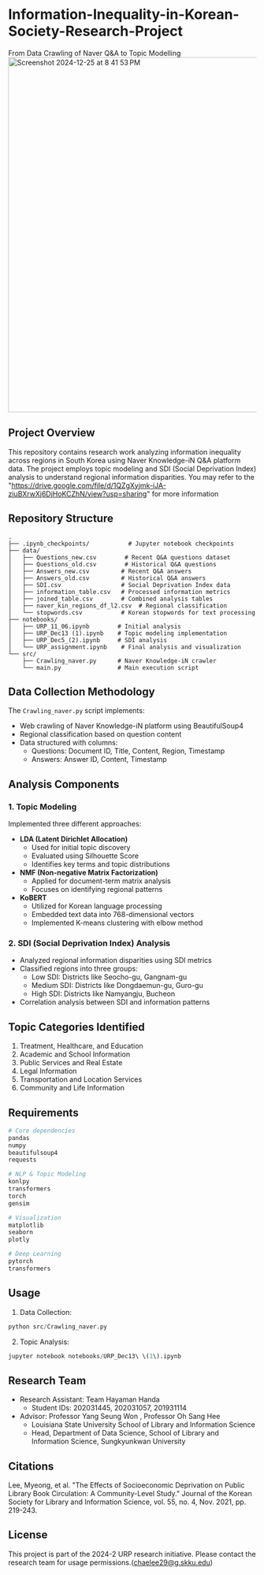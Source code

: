 # Information-Inequality-in-Korean-Society-Research-Project
From Data Crawling of Naver Q&amp;A to Topic Modelling
<img width="721" alt="Screenshot 2024-12-25 at 8 41 53 PM" src="https://github.com/user-attachments/assets/d3fc6414-8e94-4249-9819-f0b108cff918" />

## Project Overview 
This repository contains research work analyzing information inequality across regions in South Korea using Naver Knowledge-iN Q&A platform data. The project employs topic modeling and SDI (Social Deprivation Index) analysis to understand regional information disparities.
You may refer to the "https://drive.google.com/file/d/1QZgXyjmk-iJA-ziuBXrwXj6DjHoKCZhN/view?usp=sharing" for more information

## Repository Structure
```
.
├── .ipynb_checkpoints/           # Jupyter notebook checkpoints
├── data/
│   ├── Questions_new.csv        # Recent Q&A questions dataset
│   ├── Questions_old.csv        # Historical Q&A questions
│   ├── Answers_new.csv         # Recent Q&A answers
│   ├── Answers_old.csv         # Historical Q&A answers 
│   ├── SDI.csv                 # Social Deprivation Index data
│   ├── information_table.csv   # Processed information metrics
│   ├── joined_table.csv        # Combined analysis tables
│   ├── naver_kin_regions_df_l2.csv  # Regional classification
│   └── stopwords.csv           # Korean stopwords for text processing
├── notebooks/
│   ├── URP_11_06.ipynb        # Initial analysis
│   ├── URP_Dec13 (1).ipynb    # Topic modeling implementation
│   ├── URP_Dec5_(2).ipynb     # SDI analysis
│   └── URP_assignment.ipynb    # Final analysis and visualization
└── src/
    ├── Crawling_naver.py      # Naver Knowledge-iN crawler
    └── main.py                # Main execution script
```

## Data Collection Methodology
The `Crawling_naver.py` script implements:
- Web crawling of Naver Knowledge-iN platform using BeautifulSoup4
- Regional classification based on question content
- Data structured with columns:
  - Questions: Document ID, Title, Content, Region, Timestamp
  - Answers: Answer ID, Content, Timestamp

## Analysis Components

### 1. Topic Modeling
Implemented three different approaches:
- **LDA (Latent Dirichlet Allocation)**
  - Used for initial topic discovery
  - Evaluated using Silhouette Score
  - Identifies key terms and topic distributions
- **NMF (Non-negative Matrix Factorization)**
  - Applied for document-term matrix analysis
  - Focuses on identifying regional patterns
- **KoBERT**
  - Utilized for Korean language processing
  - Embedded text data into 768-dimensional vectors
  - Implemented K-means clustering with elbow method

### 2. SDI (Social Deprivation Index) Analysis
- Analyzed regional information disparities using SDI metrics
- Classified regions into three groups:
  - Low SDI: Districts like Seocho-gu, Gangnam-gu
  - Medium SDI: Districts like Dongdaemun-gu, Guro-gu
  - High SDI: Districts like Namyangju, Bucheon
- Correlation analysis between SDI and information patterns

## Topic Categories Identified
1. Treatment, Healthcare, and Education
2. Academic and School Information
3. Public Services and Real Estate
4. Legal Information
5. Transportation and Location Services
6. Community and Life Information

## Requirements
```python
# Core dependencies
pandas
numpy
beautifulsoup4
requests

# NLP & Topic Modeling
konlpy
transformers
torch
gensim

# Visualization
matplotlib
seaborn
plotly

# Deep Learning
pytorch
transformers
```

## Usage
1. Data Collection:
```python
python src/Crawling_naver.py
```

2. Topic Analysis:
```python
jupyter notebook notebooks/URP_Dec13\ \(1\).ipynb
```

## Research Team
- Research Assistant: Team Hayaman Handa
  - Student IDs: 202031445, 202031057, 201931114
- Advisor: Professor Yang Seung Won , Professor Oh Sang Hee
  - Louisiana State University School of Library and Information Science
  - Head, Department of Data Science, School of Library and Information Science, Sungkyunkwan University

## Citations
Lee, Myeong, et al. "The Effects of Socioeconomic Deprivation on Public Library Book Circulation: A Community-Level Study." Journal of the Korean Society for Library and Information Science, vol. 55, no. 4, Nov. 2021, pp. 219-243.

## License
This project is part of the 2024-2 URP research initiative. Please contact the research team for usage permissions.(chaelee29@g.skku.edu)
